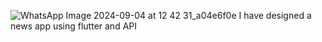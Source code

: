 ![WhatsApp Image 2024-09-04 at 12 42 31_a04e6f0e](https://github.com/user-attachments/assets/c5808860-66aa-4ae2-8f14-51db37df4f33) I have designed a news app using flutter and API 
